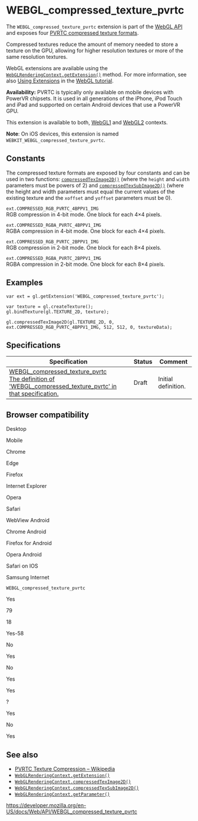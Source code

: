 WEBGL\_compressed\_texture\_pvrtc
=================================

The `WEBGL_compressed_texture_pvrtc` extension is part of the [WebGL API](webgl_api) and exposes four [PVRTC compressed texture formats](https://en.wikipedia.org/wiki/PVRTC).

Compressed textures reduce the amount of memory needed to store a texture on the GPU, allowing for higher resolution textures or more of the same resolution textures.

WebGL extensions are available using the [`WebGLRenderingContext.getExtension()`](webglrenderingcontext/getextension) method. For more information, see also [Using Extensions](webgl_api/using_extensions) in the [WebGL tutorial](webgl_api/tutorial).

**Availability:** PVRTC is typically only available on mobile devices with PowerVR chipsets. It is used in all generations of the iPhone, iPod Touch and iPad and supported on certain Android devices that use a PowerVR GPU.

This extension is available to both, [WebGL1](webglrenderingcontext) and [WebGL2](webgl2renderingcontext) contexts.

**Note**: On iOS devices, this extension is named `WEBKIT_WEBGL_compressed_texture_pvrtc`.

Constants
---------

The compressed texture formats are exposed by four constants and can be used in two functions: [`compressedTexImage2D()`](webglrenderingcontext/compressedteximage2d) (where the `height` and `width` parameters must be powers of 2) and [`compressedTexSubImage2D()`](webglrenderingcontext/compressedtexsubimage2d) (where the height and width parameters must equal the current values of the existing texture and the `xoffset` and `yoffset` parameters must be 0).

`ext.COMPRESSED_RGB_PVRTC_4BPPV1_IMG`  
RGB compression in 4-bit mode. One block for each 4×4 pixels.

`ext.COMPRESSED_RGBA_PVRTC_4BPPV1_IMG`  
RGBA compression in 4-bit mode. One block for each 4×4 pixels.

`ext.COMPRESSED_RGB_PVRTC_2BPPV1_IMG`  
RGB compression in 2-bit mode. One block for each 8×4 pixels.

`ext.COMPRESSED_RGBA_PVRTC_2BPPV1_IMG`  
RGBA compression in 2-bit mode. One block for each 8×4 pixels.

Examples
--------

    var ext = gl.getExtension('WEBGL_compressed_texture_pvrtc');

    var texture = gl.createTexture();
    gl.bindTexture(gl.TEXTURE_2D, texture);

    gl.compressedTexImage2D(gl.TEXTURE_2D, 0, ext.COMPRESSED_RGB_PVRTC_4BPPV1_IMG, 512, 512, 0, textureData);

Specifications
--------------

<table><thead><tr class="header"><th>Specification</th><th>Status</th><th>Comment</th></tr></thead><tbody><tr class="odd"><td><a href="https://www.khronos.org/registry/webgl/extensions/WEBGL_compressed_texture_pvrtc/">WEBGL_compressed_texture_pvrtc<br />
<span class="small">The definition of 'WEBGL_compressed_texture_pvrtc' in that specification.</span></a></td><td><span class="spec-draft">Draft</span></td><td>Initial definition.</td></tr></tbody></table>

Browser compatibility
---------------------

Desktop

Mobile

Chrome

Edge

Firefox

Internet Explorer

Opera

Safari

WebView Android

Chrome Android

Firefox for Android

Opera Android

Safari on IOS

Samsung Internet

`WEBGL_compressed_texture_pvrtc`

Yes

79

18

Yes-58

No

Yes

No

Yes

Yes

?

Yes

No

Yes

See also
--------

-   [PVRTC Texture Compression – Wikipedia](https://en.wikipedia.org/wiki/PVRTC)
-   [`WebGLRenderingContext.getExtension()`](webglrenderingcontext/getextension)
-   [`WebGLRenderingContext.compressedTexImage2D()`](webglrenderingcontext/compressedteximage2d)
-   [`WebGLRenderingContext.compressedTexSubImage2D()`](webglrenderingcontext/compressedtexsubimage2d)
-   [`WebGLRenderingContext.getParameter()`](webglrenderingcontext/getparameter)

<a href="https://developer.mozilla.org/en-US/docs/Web/API/WEBGL_compressed_texture_pvrtc" class="_attribution-link">https://developer.mozilla.org/en-US/docs/Web/API/WEBGL_compressed_texture_pvrtc</a>
